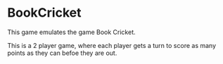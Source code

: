 # BookCricket

This game emulates the game Book Cricket.

This is a 2 player game, where each player gets a turn to score as many points as they can befoe they are out.
